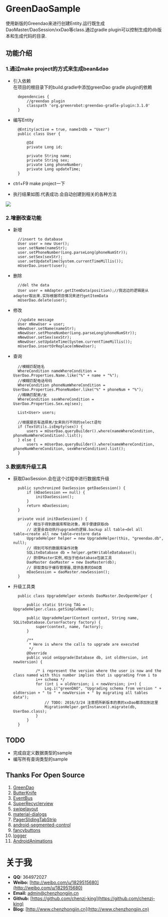 # GreenDaoSample
使用新版的Greendao来进行创建Entity.运行既生成DaoMaster/DaoSession/xxDao等class.通过gradle plugin可以控制生成的db版本和生成代码的目录.

## 功能介绍 ##
### 1.通过make project的方式来生成bean&dao ###

- 引入依赖  
在项目的根目录下的build.gradle中添加greenDao gradle plugin的依赖
  
        dependencies {
        	//greendao plugin
        	classpath 'org.greenrobot:greendao-gradle-plugin:3.1.0'
    	}


- 编写Entity  

	    @Entity(active = true, nameInDb = "User")
		public class User {
		
		    @Id
		    private Long id;
		
		    private String name;
		    private String sex;
		    private Long phoneNumber;
		    private Long updateTime;
		}

- ctrl+F9 make project一下


- 执行结果如图.代表成功.会自动创建到相关的各种方法

![](http://i.imgur.com/yXTG2SC.jpg)

### 2.增删改查功能 ###

- 新增

       	//insert to database
        User user = new User();
        user.setName(nameStr);
        user.setPhoneNumber(Long.parseLong(phoneNumStr));
        user.setSex(sexStr);
        user.setUpdateTime(System.currentTimeMillis());
        mUserDao.insert(user);

- 删除

    	//del the data
    	User user = mAdapter.getItemData(position);//我这边的逻辑是从adapter取出来.实际根据项目情况来进行getItemData
    	mUserDao.delete(user);

- 修改

    	//update message
        User mNewUser = user;
        mNewUser.setName(nameStr);
        mNewUser.setPhoneNumber(Long.parseLong(phoneNumStr));
        mNewUser.setSex(sexStr);
        mNewUser.setUpdateTime(System.currentTimeMillis());
        mUserDao.insertOrReplace(mNewUser);

- 查询

		//模糊匹配姓名
    	WhereCondition nameWhereCondition = UserDao.Properties.Name.like("%" + name + "%");
		//模糊匹配电话号码
        WhereCondition phoneNumWhereCondition = UserDao.Properties.PhoneNumber.like("%" + phoneNum + "%");
		//精确匹配男/女
        WhereCondition sexWhereCondition = UserDao.Properties.Sex.eq(sex);

        List<User> users;

		//根据是否有选择男/女来执行不同的select语句
        if (TextUtils.isEmpty(sex)) {
            users = mUserDao.queryBuilder().where(nameWhereCondition, phoneNumWhereCondition).list();
        } else {
            users = mUserDao.queryBuilder().where(nameWhereCondition, phoneNumWhereCondition, sexWhereCondition).list();
        }

### 3.数据库升级工具 ###

- 获取DaoSession.会在这个过程中进行数据库升级

	    public synchronized DaoSession getDaoSession() {
	        if (mDaoSession == null) {
	            initDaoSession();
	        }
	        return mDaoSession;
	    }
	
	    private void initDaoSession() {
	        // 相当于得到数据库帮助对象，用于便捷获取db
	        // 这里会自动执行upgrade的逻辑.backup all table→del all table→create all new table→restore data
	        UpgradeHelper helper = new UpgradeHelper(this, "greendao.db", null);
	        // 得到可写的数据库操作对象
	        SQLiteDatabase db = helper.getWritableDatabase();
	        // 获得Master实例,相当于给database包装工具
	        DaoMaster daoMaster = new DaoMaster(db);
	        // 获取类似于缓存管理器,提供各表的DAO类
	        mDaoSession = daoMaster.newSession();
	    }

- 升级工具类

		public class UpgradeHelper extends DaoMaster.DevOpenHelper {
		
		    public static String TAG = UpgradeHelper.class.getSimpleName();
		
		    public UpgradeHelper(Context context, String name, SQLiteDatabase.CursorFactory factory) {
		        super(context, name, factory);
		    }
		
		    /**
		     * Here is where the calls to upgrade are executed
		     */
		    @Override
		    public void onUpgrade(Database db, int oldVersion, int newVersion) {
		
		        /* i represent the version where the user is now and the class named with this number implies that is upgrading from i to
		        i++ schema */
		        for (int i = oldVersion; i < newVersion; i++) {
		            Log.i("greenDAO", "Upgrading schema from version " + oldVersion + " to " + newVersion + " by migrating all tables data");
		            // TODO: 2016/3/24 注意把所新版本的表的xxDao都添加到这里
		            MigrationHelper.getInstance().migrate(db, UserDao.class);
		        }
		    }
		}


## TODO ##
- 完成自定义数据类型的sample
- 编写所有查询类型的sample

## Thanks For Open Source ##
1.  [GreenDao](https://github.com/greenrobot/greenDAO)
1.  [ButterKnife](https://github.com/JakeWharton/butterknife)
1.  [EventBus](https://github.com/greenrobot/EventBus)
1.  [SuperRecyclerview](https://github.com/Malinskiy/SuperRecyclerView)
1.  [swipelayout](https://github.com/daimajia/AndroidSwipeLayout)
1.  [material-dialogs](https://github.com/afollestad/material-dialogs)
1.  [PagerSlidingTabStrip](https://github.com/astuetz/PagerSlidingTabStrip)
1.  [android-segmented-control](https://github.com/Kaopiz/android-segmented-control)
1.  [fancybuttons](https://github.com/medyo/Fancybuttons)
1.  [logger](https://github.com/orhanobut/logger)
1.  [AndroidAnimations](https://github.com/daimajia/AndroidAnimations)


# 关于我 #

- **QQ:** 364972027
- **Weibo:** [http://weibo.com/u/1829515680](http://weibo.com/u/1829515680)
- **Email:** admin@chenzhongjin.cn
- **Github:** [https://github.com/chenzj-king](https://github.com/chenzj-king)
- **Blog:** [http://www.chenzhongjin.cn](http://www.chenzhongjin.cn)
